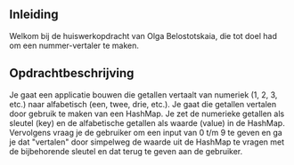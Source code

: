 ## Inleiding
Welkom bij de huiswerkopdracht van Olga Belostotskaia, die tot doel had om een nummer-vertaler te maken.


## Opdrachtbeschrijving

Je gaat een applicatie bouwen die getallen vertaalt van numeriek (1, 2, 3, etc.) naar alfabetisch (een, twee, drie, etc.).
Je gaat die getallen vertalen door gebruik te maken van een HashMap.
Je zet de numerieke getallen als sleutel (key) en de alfabetische getallen als waarde (value) in de HashMap.
Vervolgens vraag je de gebruiker om een input van 0 t/m 9 te geven en ga je dat "vertalen" door simpelweg de waarde uit de HashMap te vragen met de bijbehorende sleutel
en dat terug te geven aan de gebruiker.
 